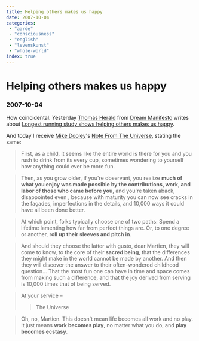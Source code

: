 ```yaml
---
title: Helping others makes us happy
date: 2007-10-04
categories:
 - "aarde"
 - "consciousness"
 - "english"
 - "levenskunst"
 - "whole-world"
index: true
---
```


# Helping others makes us happy
### 2007-10-04

How coincidental. Yesterday [Thomas Herald](http://www.dreammanifesto.com/about-us) from [Dream Manifesto](http://www.dreammanifesto.com/) writes about [Longest running study shows helping others makes us happy](http://www.dreammanifesto.com/longest-running-study-shows-helping-others-makes-us-happy.html).

And today I receive [Mike Dooley](http://tut.com/mike_dooley.htm)'s [Note From The Universe](http://www.tut.com/nftu.htm), stating the same:

> First, as a child, it seems like the entire world is there for you and you rush to drink from its every cup, sometimes wondering to yourself how anything could ever be more fun.

> Then, as you grow older, if you're observant, you realize **much of what you enjoy was made possible by the contributions, work, and labor of those who came before you**, and you're taken aback, disappointed even , because with maturity you can now see cracks in the façades, imperfections in the details, and 10,000 ways it could have all been done better.

> At which point, folks typically choose one of two paths: Spend a lifetime lamenting how far from perfect things are. Or, to one degree or another, **roll up their sleeves and pitch in**.

> And should they choose the latter with gusto, dear Martien, they will come to know, to the core of their **sacred being**, that the differences they might make in the world cannot be made by another. And then they will discover the answer to their often-wondered childhood question… That the most fun one can have in time and space comes from making such a difference, and that the joy derived from serving is 10,000 times that of being served.

> At your service –
> > The Universe

> Oh, no, Martien. This doesn't mean life becomes all work and no play. It just means **work becomes play**, no matter what you do, and **play becomes ecstasy**.
